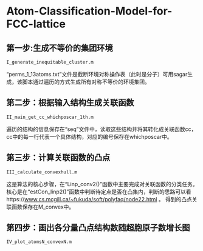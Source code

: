 # Atom-Classification-Model-for-FCC-lattice

## 第一步:生成不等价的集团环境
```
I_generate_inequitable_cluster.m
```
“perms_1_13atoms.txt”文件是截断环境对称操作表（此时是分子）可用sagar生成，该脚本通过遍历的方式生成所有对称不等价的环境集团。


## 第二步：根据输入结构生成关联函数
```
II_main_get_cc_whichposcar_1th.m
```
遍历的结构的信息保存在“seq”文件中，读取这些结构并将其转化成关联函数cc，cc中的每一行代表一个具体结构，对应的编号保存在whichposcar中。


## 第三步：计算关联函数的凸点
```
III_calculate_convexhull.m
```
这是算法的核心步骤，在“Linp_conv2()”函数中主要完成对关联函数的分类任务。核心是在“estCon_linp2()”函数中判断待定点是否在凸集内，判断的思路可以看https://www.cs.mcgill.ca/~fukuda/soft/polyfaq/node22.html 。
得到的凸点关联函数保存在M_convex中。

## 第四步：画出各分量凸点结构数随超胞原子数增长图
```
IV_plot_atomsN_convexN.m
```







